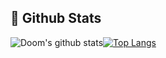 ## 🧐 Github Stats
![Doom's github stats](https://github-readme-stats.vercel.app/api?username=dhdh3311&theme=calm&show_icons=true&line_height=34)[![Top Langs](https://github-readme-stats.vercel.app/api/top-langs/?username=dhdh3311&theme=calm&langs_count=4&card_width=352)](https://github.com/anuraghazra/github-readme-stats)
<!--
**dhdh3311/dhdh3311** is a ✨ _special_ ✨ repository because its `README.md` (this file) appears on your GitHub profile.

Here are some ideas to get you started:

- 🔭 I’m currently working on ...
- 🌱 I’m currently learning ...
- 👯 I’m looking to collaborate on ...
- 🤔 I’m looking for help with ...
- 💬 Ask me about ...
- 📫 How to reach me: ...
- 😄 Pronouns: ...
- ⚡ Fun fact: ...
-->
